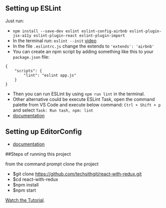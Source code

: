 ## Setting up ESLint

Just run:
- `npm install --save-dev eslint eslint-config-airbnb eslint-plugin-jsx-a11y eslint-plugin-react eslint-plugin-import`
- In the terminal run: `eslint --init` [video](https://www.youtube.com/watch?v=cMrDePs86Uo&t=479s)
- In the file `.eslintrc.js` change the extends to `'extends': 'airbnb'`
- You can create an npm script by adding something like this to your `package.json` file:
```
{
    "scripts": {
        "lint": "eslint app.js"
    }
}
```
- Then you can run ESLint by using `npm run lint` in the terminal.
- Other alternative could be execute ESLint Task, open the command palette from VS Code and execute below command: `Ctrl + Shift + p` and select `Task: Run tash, npm: lint`
- [documentation](http://shripalsoni.com/blog/configure-eslint-in-visual-studio-code/)

## Setting up EditorConfig

- [documentation](https://codeburst.io/setting-up-eslint-and-editorconfig-in-react-native-projects-31b4d9ddd0f6)


##Steps of running this project

from the command prompt clone the project

* $git clone https://github.com/techsithgit/react-with-redux.git
* $cd react-with-redux
* $npm install
* $npm start

[Watch the Tutorial](https://youtu.be/Fq15pkckMqQ).